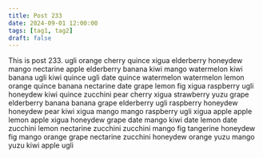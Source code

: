 ```yaml
---
title: Post 233
date: 2024-09-01 12:00:00
tags: [tag1, tag2]
draft: false
---
```

This is post 233.
ugli
orange
cherry
quince
xigua
elderberry
honeydew
mango
nectarine
apple
elderberry
banana
kiwi
mango
watermelon
kiwi
banana
ugli
kiwi
quince
ugli
date
quince
watermelon
watermelon
lemon
orange
quince
banana
nectarine
date
grape
lemon
fig
xigua
raspberry
ugli
honeydew
kiwi
quince
zucchini
pear
cherry
xigua
strawberry
yuzu
grape
elderberry
banana
banana
grape
elderberry
ugli
raspberry
honeydew
honeydew
pear
kiwi
xigua
mango
mango
raspberry
ugli
xigua
apple
apple
lemon
apple
xigua
honeydew
grape
date
mango
kiwi
date
lemon
date
zucchini
lemon
nectarine
zucchini
zucchini
mango
fig
tangerine
honeydew
fig
mango
orange
grape
nectarine
zucchini
honeydew
orange
yuzu
mango
yuzu
kiwi
apple
ugli
